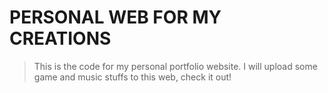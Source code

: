 # PERSONAL WEB FOR MY CREATIONS

> This is the code for my personal portfolio website.
> I will upload some game and music stuffs to this web, check it out!
